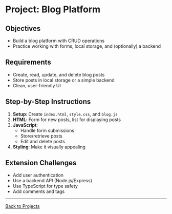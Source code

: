 # Project: Blog Platform

## Objectives
- Build a blog platform with CRUD operations
- Practice working with forms, local storage, and (optionally) a backend

## Requirements
- Create, read, update, and delete blog posts
- Store posts in local storage or a simple backend
- Clean, user-friendly UI

## Step-by-Step Instructions
1. **Setup**: Create `index.html`, `style.css`, and `blog.js`
2. **HTML**: Form for new posts, list for displaying posts
3. **JavaScript**:
   - Handle form submissions
   - Store/retrieve posts
   - Edit and delete posts
4. **Styling**: Make it visually appealing

## Extension Challenges
- Add user authentication
- Use a backend API (Node.js/Express)
- Use TypeScript for type safety
- Add comments and tags

---
[Back to Projects](../README.md)